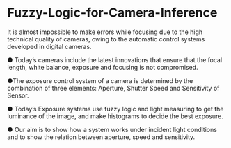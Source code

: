 # Fuzzy-Logic-for-Camera-Inference


It is almost impossible to make errors while focusing due to the high technical quality of
cameras, owing to the automatic control systems developed in digital cameras.

● Today’s cameras include the latest innovations that ensure that the focal length, white
balance, exposure and focusing is not compromised.

●The exposure control system of a camera is determined by the combination of three elements:
Aperture, Shutter Speed and Sensitivity of Sensor.

● Today’s Exposure systems use fuzzy logic and light measuring to get the luminance of the
image, and make histograms to decide the best exposure.

● Our aim is to show how a system works under incident light conditions and to show
the relation between aperture, speed and sensitivity.
